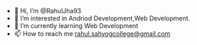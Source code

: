 - 👋 Hi, I’m @RahulJha93
- 👀 I’m interested in Andriod Development,Web Development.
- 🌱 I’m currently learning Web Development
- 📫 How to reach me rahul.sahyogcollege@gmail.com

<!---
RahulJha93/RahulJha93 is a ✨ special ✨ repository because its `README.md` (this file) appears on your GitHub profile.
You can click the Preview link to take a look at your changes.
--->
